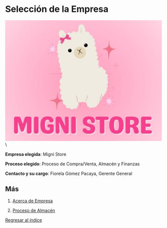 # Selección de la Empresa
![MigniStore](mignistore.jpg)\

**Empresa elegida**: Migni Store

**Proceso elegido**: Proceso de Compra/Venta, Almacén y Finanzas

**Contacto y su cargo**: Fiorela Gómez Pacaya, Gerente General

## Más

1. [Acerca de Empresa](acerca_empresa.md)

2. [Proceso de Almacén](descripcion_almacen.md)


[Regresar al índice](../README.md)
